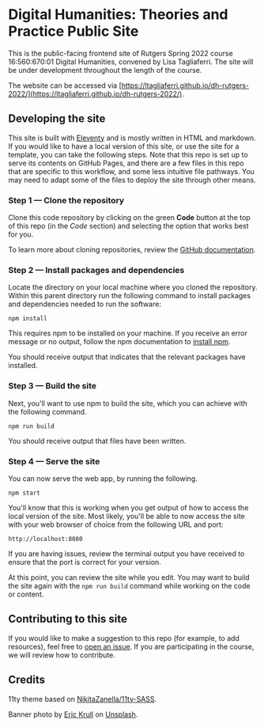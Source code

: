 # Digital Humanities: Theories and Practice Public Site

This is the public-facing frontend site of Rutgers Spring 2022 course 16:560:670:01 Digital Humanities, convened by Lisa Tagliaferri. The site will be under development throughout the length of the course.

The website can be accessed via [https://ltagliaferri.github.io/dh-rutgers-2022/](https://ltagliaferri.github.io/dh-rutgers-2022/).

## Developing the site

This site is built with [Eleventy](https://www.11ty.dev/) and is mostly written in HTML and markdown. If you would like to have a local version of this site, or use the site for a template, you can take the following steps. Note that this repo is set up to serve its contents on GitHub Pages, and there are a few files in this repo that are specific to this workflow, and some less intuitive file pathways. You may need to adapt some of the files to deploy the site through other means.

### Step 1 — Clone the repository

Clone this code repository by clicking on the green **Code** button at the top of this repo (in the _Code_ section) and selecting the option that works best for you.

To learn more about cloning repositories, review the [GitHub documentation](https://docs.github.com/en/repositories/creating-and-managing-repositories/cloning-a-repository). 

### Step 2 — Install packages and dependencies

Locate the directory on your local machine where you cloned the repository. Within this parent directory run the following command to install packages and dependencies needed to run the software:

```
npm install
```

This requires npm to be installed on your machine. If you receive an error message or no output, follow the npm documentation to [install npm](https://docs.npmjs.com/downloading-and-installing-node-js-and-npm). 

You should receive output that indicates that the relevant packages have installed.

### Step 3 — Build the site

Next, you'll want to use npm to build the site, which you can achieve with the following command.

```
npm run build
```

You should receive output that files have been written.

### Step 4 — Serve the site

You can now serve the web app, by running the following.

```
npm start
```

You'll know that this is working when you get output of how to access the local version of the site. Most likely, you'll be able to now access the site with your web browser of choice from the following URL and port:

```
http://localhost:8080
```

If you are having issues, review the terminal output you have received to ensure that the port is correct for your version.

At this point, you can review the site while you edit. You may want to build the site again with the `npm run build` command while working on the code or content.

## Contributing to this site

If you would like to make a suggestion to this repo (for example, to add resources), feel free to [open an issue](https://github.com/ltagliaferri/dh-rutgers-2022/issues/new). If you are participating in the course, we will review how to contribute.

## Credits

11ty theme based on [NikitaZanella/11ty-SASS](https://github.com/NikitaZanella/11ty-SASS).

Banner photo by [Eric Krull](https://unsplash.com/@ekrull) on [Unsplash](https://unsplash.com/s/photos/robot).
  